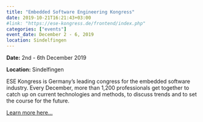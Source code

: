 ```yaml
---
title: "Embedded Software Engineering Kongress"
date: 2019-10-21T16:21:43+03:00
#link: "https://ese-kongress.de/frontend/index.php"
categories: ["events"]
event_date: December 2 - 6, 2019
location: Sindelfingen
---
```


**Date:** 2nd - 6th December 2019

**Location:** Sindelfingen

ESE Kongress is Germany’s leading congress for the embedded software industry. Every December, more than 1,200 professionals get together to catch up on current technologies and methods, to discuss trends and to set the course for the future.

<!-- more -->

[Learn more here...](https://ese-kongress.de/frontend/index.php)
